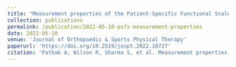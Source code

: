 ```yaml
---
title: "Measurement properties of the Patient-Specific Functional Scale and its current uses: An updated systematic review of 57 studies using COSMIN guidelines"
collection: publications
permalink: /publication/2022-05-10-psfs-measurement-properties
date: 2022-05-10
venue: 'Journal of Orthopaedic & Sports Physical Therapy'
paperurl: 'https://doi.org/10.2519/jospt.2022.10727'
citation: 'Pathak A, Wilson R, Sharma S, et al. Measurement properties of the Patient-Specific Functional Scale and its current uses: An updated systematic review of 57 studies using COSMIN guidelines. Journal of Orthopaedic & Sports Physical Therapy 2022;52(5):262-275.'
---
```

